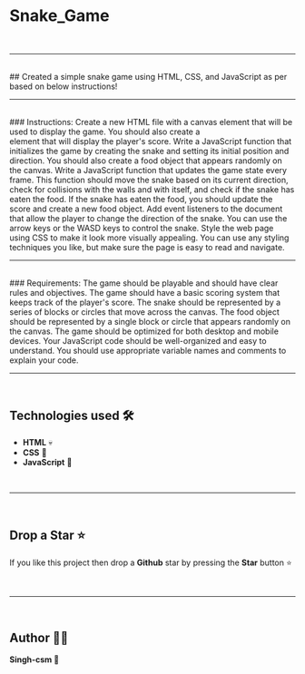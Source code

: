 # Snake_Game
<br/>

---

<br/>
## Created a simple snake game using HTML, CSS, and JavaScript as per based on below instructions!
<br/>

---

<br/>
### Instructions:
Create a new HTML file with a canvas element that will be used to display the game. You should also create a <div> element that will display the player's score.
Write a JavaScript function that initializes the game by creating the snake and setting its initial position and direction. You should also create a food object that appears randomly on the canvas.
Write a JavaScript function that updates the game state every frame. This function should move the snake based on its current direction, check for collisions with the walls and with itself, and check if the snake has eaten the food. If the snake has eaten the food, you should update the score and create a new food object.
Add event listeners to the document that allow the player to change the direction of the snake. You can use the arrow keys or the WASD keys to control the snake.
Style the web page using CSS to make it look more visually appealing. You can use any styling techniques you like, but make sure the page is easy to read and navigate.
<br/>

---

<br/>
### Requirements:
The game should be playable and should have clear rules and objectives.
The game should have a basic scoring system that keeps track of the player's score.
The snake should be represented by a series of blocks or circles that move across the canvas.
The food object should be represented by a single block or circle that appears randomly on the canvas.
The game should be optimized for both desktop and mobile devices.
Your JavaScript code should be well-organized and easy to understand.
You should use appropriate variable names and comments to explain your code.

 <br/>

---

<br/>
  
## Technologies used 🛠️

- **HTML** 💀
- **CSS** 🌈
- **JavaScript** 🧠

<br/>

---

<br/>

## Drop a Star ⭐

If you like this project then drop a **Github** star by pressing the **Star** button ⭐

<br>

---

<br>

## Author 👨‍💻

**Singh-csm 💚**
